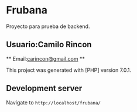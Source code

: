 # Frubana
Proyecto para prueba de backend.

## Usuario:Camilo Rincon ##
** Email:carincon@gmail.com **

This project was generated with [PHP] version 7.0.1.


## Development server
Navigate to `http://localhost/frubana/`
